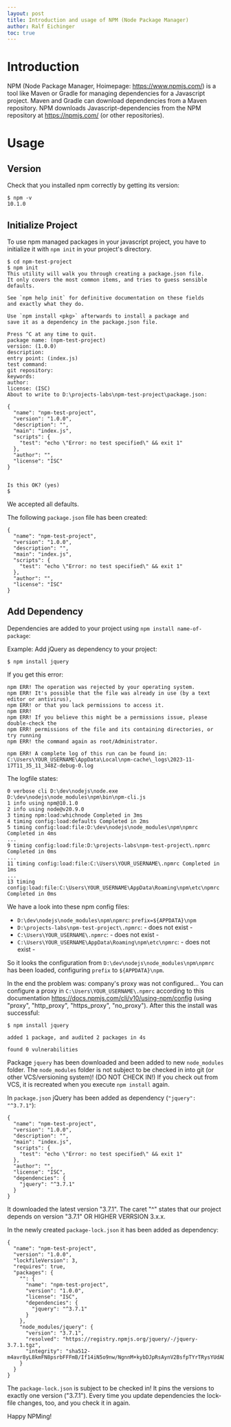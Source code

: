 ```yaml
---
layout: post
title: Introduction and usage of NPM (Node Package Manager)
author: Ralf Eichinger
toc: true
---
```


# Introduction

NPM (Node Package Manager, Hoimepage: https://www.npmjs.com/) is a tool like Maven or Gradle for managing dependencies for a Javascript project.
Maven and Gradle can download dependencies from a Maven repository. NPM downloads Javascript-dependencies from the NPM repository at https://npmjs.com/ (or other repositories).

# Usage

## Version

Check that you installed npm correctly by getting its version:

```
$ npm -v
10.1.0
```

## Initialize Project

To use npm managed packages in your javascript project, you have to initialize it with `npm init` in your project's directory.

```
$ cd npm-test-project
$ npm init
This utility will walk you through creating a package.json file.
It only covers the most common items, and tries to guess sensible defaults.

See `npm help init` for definitive documentation on these fields
and exactly what they do.

Use `npm install <pkg>` afterwards to install a package and
save it as a dependency in the package.json file.

Press ^C at any time to quit.
package name: (npm-test-project)
version: (1.0.0)
description:
entry point: (index.js)
test command:
git repository:
keywords:
author:
license: (ISC)
About to write to D:\projects-labs\npm-test-project\package.json:

{
  "name": "npm-test-project",
  "version": "1.0.0",
  "description": "",
  "main": "index.js",
  "scripts": {
    "test": "echo \"Error: no test specified\" && exit 1"
  },
  "author": "",
  "license": "ISC"
}


Is this OK? (yes)
$
```

We accepted all defaults.

The following `package.json` file has been created:

```
{
  "name": "npm-test-project",
  "version": "1.0.0",
  "description": "",
  "main": "index.js",
  "scripts": {
    "test": "echo \"Error: no test specified\" && exit 1"
  },
  "author": "",
  "license": "ISC"
}
```

## Add Dependency

Dependencies are added to your project using `npm install name-of-package`:

Example: Add jQuery as dependency to your project:

```
$ npm install jquery
```

If you get this error:

```
npm ERR! The operation was rejected by your operating system.
npm ERR! It's possible that the file was already in use (by a text editor or antivirus),
npm ERR! or that you lack permissions to access it.
npm ERR!
npm ERR! If you believe this might be a permissions issue, please double-check the
npm ERR! permissions of the file and its containing directories, or try running
npm ERR! the command again as root/Administrator.

npm ERR! A complete log of this run can be found in: C:\Users\YOUR_USERNAME\AppData\Local\npm-cache\_logs\2023-11-17T11_35_11_348Z-debug-0.log
```

The logfile states:

```
0 verbose cli D:\dev\nodejs\node.exe D:\dev\nodejs\node_modules\npm\bin\npm-cli.js
1 info using npm@10.1.0
2 info using node@v20.9.0
3 timing npm:load:whichnode Completed in 3ms
4 timing config:load:defaults Completed in 2ms
5 timing config:load:file:D:\dev\nodejs\node_modules\npm\npmrc Completed in 4ms
...
9 timing config:load:file:D:\projects-labs\npm-test-project\.npmrc Completed in 0ms
...
11 timing config:load:file:C:\Users\YOUR_USERNAME\.npmrc Completed in 1ms
...
13 timing config:load:file:C:\Users\YOUR_USERNAME\AppData\Roaming\npm\etc\npmrc Completed in 0ms
```

We have a look into these npm config files:

* `D:\dev\nodejs\node_modules\npm\npmrc`: `prefix=${APPDATA}\npm`
* `D:\projects-labs\npm-test-project\.npmrc`: - does not exist -
* `C:\Users\YOUR_USERNAME\.npmrc`: - does not exist -
* `C:\Users\YOUR_USERNAME\AppData\Roaming\npm\etc\npmrc`: - does not exist -

So it looks the configuration from `D:\dev\nodejs\node_modules\npm\npmrc` has been loaded, configuring `prefix` to `${APPDATA}\npm`.

In the end the problem was: company's proxy was not configured...
You can configure a proxy in `C:\Users\YOUR_USERNAME\.npmrc` according to this documentation <https://docs.npmjs.com/cli/v10/using-npm/config> (using "proxy", "http_proxy", "https_proxy", "no_proxy").
After this the install was successful:

```
$ npm install jquery

added 1 package, and audited 2 packages in 4s

found 0 vulnerabilities
```

Package `jquery` has been downloaded and been added to new `node_modules` folder.
The `node_modules` folder is not subject to be checked in into git (or other VCS/versioning system)! (DO NOT CHECK IN!)
If you check out from VCS, it is recreated when you execute `npm install` again.

In `package.json` jQuery has been added as dependency (`"jquery": "^3.7.1"`):

```
{
  "name": "npm-test-project",
  "version": "1.0.0",
  "description": "",
  "main": "index.js",
  "scripts": {
    "test": "echo \"Error: no test specified\" && exit 1"
  },
  "author": "",
  "license": "ISC",
  "dependencies": {
    "jquery": "^3.7.1"
  }
}
```

It downloaded the latest version "3.7.1". The caret "^" states that our project depends on version "3.7.1" OR HIGHER VERRSION 3.x.x.

In the newly created `package-lock.json` it has been added as dependency:

```
{
  "name": "npm-test-project",
  "version": "1.0.0",
  "lockfileVersion": 3,
  "requires": true,
  "packages": {
    "": {
      "name": "npm-test-project",
      "version": "1.0.0",
      "license": "ISC",
      "dependencies": {
        "jquery": "^3.7.1"
      }
    },
    "node_modules/jquery": {
      "version": "3.7.1",
      "resolved": "https://registry.npmjs.org/jquery/-/jquery-3.7.1.tgz",
      "integrity": "sha512-m4avr8yL8kmFN8psrbFFFmB/If14iN5o9nw/NgnnM+kybDJpRsAynV2BsfpTYrTRysYUdADVD7CkUUizgkpLfg=="
    }
  }
}
```

The `package-lock.json` is subject to be checked in! It pins the versions to exactly one version ("3.7.1"). Every time you update dependencies the lock-file changes, too, and you check it in again.

Happy NPMing!
